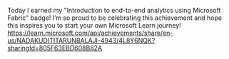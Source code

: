Today I earned my "Introduction to end-to-end analytics using Microsoft Fabric" badge! I’m so proud to be celebrating this achievement and hope this inspires you to start your own Microsoft Learn journey!
https://learn.microsoft.com/api/achievements/share/en-us/NADAKUDITITARUNBALAJI-4943/4L8Y6NQK?sharingId=805F63EBD608B82A